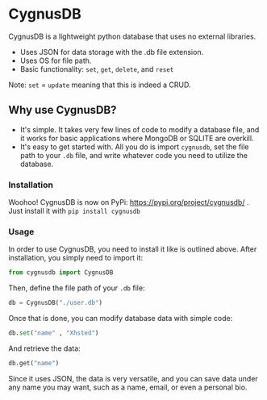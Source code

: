 # CygnusDB

CygnusDB is a lightweight python database that uses no external libraries.

  - Uses JSON for data storage with the .db file extension.
  - Uses OS for file path.
  - Basic functionality: `set`, `get`, `delete`, and `reset`
  
Note: `set` = `update` meaning that this is indeed a CRUD.

## Why use CygnusDB?

  - It's simple. It takes very few lines of code to modify a database file, and it works for basic applications where MongoDB or SQLITE are overkill.
  - It's easy to get started with. All you do is import `cygnusdb`, set the file path to your `.db` file, and write whatever code you need to utilize the database.

### Installation

Woohoo! CygnusDB is now on PyPi: https://pypi.org/project/cygnusdb/ . Just install it with `pip install cygnusdb`

### Usage

In order to use CygnusDB, you need to install it like is outlined above. After installation, you simply need to import it:

```py
from cygnusdb import CygnusDB
```

Then, define the file path of your `.db` file:

```py
db = CygnusDB("./user.db")
```

Once that is done, you can modify database data with simple code:

```py
db.set("name" , "Xhsted")
```

And retrieve the data:

```py
db.get("name")
```

Since it uses JSON, the data is very versatile, and you can save data under any name you may want, such as a name, email, or even a personal bio.
